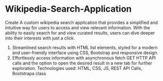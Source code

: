 # Wikipedia-Search-Application
Create A custom wikipedia search application that provides a simplified and intuitive way for users to access and view
relevant information. With the ability to easily search for and view curated results, users can dive deeper into
their interests with just a click.
1) Streamlined search results with HTML list elements, styled for a modern and user-friendly interface
using CSS, Bootstrap and responsive design.
2) Effortlessly access information with asynchronous fetch GET HTTP API calls and the option to open the
desired result in a new tab for further exploration.
Technologies used: HTML, CSS, JS, REST API Calls, Bootstrapa class
